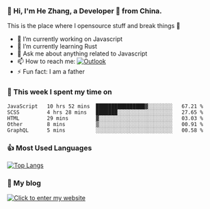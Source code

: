 ### 👋 Hi, I'm He Zhang, a Developer 🚀 from China.

This is the place where I opensource stuff and break things :rofl:

- 🔭  I’m currently working on Javascript
- 🌱  I’m currently learning Rust
- 💬  Ask me about anything related to Javascript
- 📫  How to reach me: [![Outlook](https://img.shields.io/badge/-Outlook-0078D4?style=flat&logo=Microsoft-Outlook&logoColor=white)](mailto:zhanghecool@outlook.com)
- ⚡  Fun fact: I am a father

### 💪 This week I spent my time on 
<!--START_SECTION:waka-->
```text
JavaScript   10 hrs 52 mins  ████████████████▓░░░░░░░░   67.21 % 
SCSS         4 hrs 28 mins   ███████░░░░░░░░░░░░░░░░░░   27.65 % 
HTML         29 mins         ▓░░░░░░░░░░░░░░░░░░░░░░░░   03.03 % 
Other        8 mins          ▒░░░░░░░░░░░░░░░░░░░░░░░░   00.91 % 
GraphQL      5 mins          ░░░░░░░░░░░░░░░░░░░░░░░░░   00.58 % 
```
<!--END_SECTION:waka-->

### 👍 Most Used Languages
[![Top Langs](https://github-readme-stats.vercel.app/api/top-langs/?username=zhanghecool&layout=compact)](https://zhanghe.cool)

### 🌈 My blog 
[![Click to enter my website](https://cdn.jsdelivr.net/gh/zhanghecool/assets/images/gif/zhanghecools.gif)](https://zhanghe.cool)
